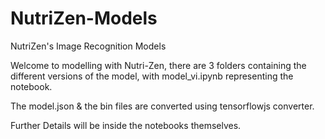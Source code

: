 # NutriZen-Models
NutriZen's Image Recognition Models

Welcome to modelling with Nutri-Zen, there are 3 folders containing the different versions of the model, with model_vi.ipynb representing the notebook.

The model.json & the bin files are converted using tensorflowjs converter.

Further Details will be inside the notebooks themselves. 
